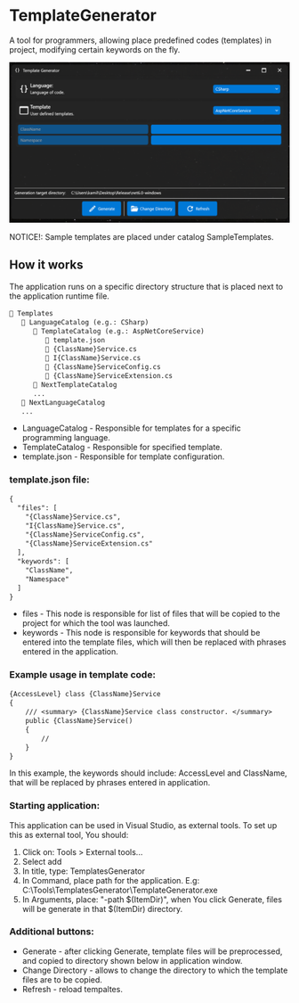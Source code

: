 # TemplateGenerator

A tool for programmers, allowing place predefined codes (templates) in project, modifying certain keywords on the fly.

![Screen form application (screen.png)](screen.png)

NOTICE!: Sample templates are placed under catalog SampleTemplates.  

## How it works

The application runs on a specific directory structure that is placed next to the application runtime file.

```
📂 Templates
   📂 LanguageCatalog (e.g.: CSharp)
      📂 TemplateCatalog (e.g.: AspNetCoreService)
         📄 template.json
         📄 {ClassName}Service.cs
         📄 I{ClassName}Service.cs
         📄 {ClassName}ServiceConfig.cs
         📄 {ClassName}ServiceExtension.cs
      📂 NextTemplateCatalog
	  ...
   📂 NextLanguageCatalog
   ...
```

- LanguageCatalog - Responsible for templates for a specific programming language.  
- TemplateCatalog - Responsible for specified template.  
- template.json - Responsible for template configuration.

### template.json file:

```
{
  "files": [
    "{ClassName}Service.cs",
    "I{ClassName}Service.cs",
    "{ClassName}ServiceConfig.cs",
    "{ClassName}ServiceExtension.cs"
  ],
  "keywords": [
    "ClassName",
    "Namespace"
  ]
}
```

- files - This node is responsible for list of files that will be copied to the project for which the tool was launched.  
- keywords - This node is responsible for keywords that should be entered into the template files, which will then be replaced with phrases entered in the application.

### Example usage in template code:

``` CSharp
{AccessLevel} class {ClassName}Service
{
	/// <summary> {ClassName}Service class constructor. </summary>
    public {ClassName}Service()
	{
	    //
	}
}
```

In this example, the keywords should include: AccessLevel and ClassName, that will be replaced by phrases entered in application.  

### Starting application:

This application can be used in Visual Studio, as external tools. To set up this as external tool, You should:  
1. Click on: Tools > External tools...  
2. Select add  
3. In title, type: TemplatesGenerator
4. In Command, place path for the application. E.g: C:\Tools\TemplatesGenerator\TemplateGenerator.exe
5. In Arguments, place: "-path $(ItemDir)", when You click Generate, files will be generate in that $(ItemDir) directory.

### Additional buttons:

- Generate - after clicking Generate, template files will be preprocessed, and copied to directory shown below in application window.  
- Change Directory - allows to change the directory to which the template files are to be copied.  
- Refresh - reload tempaltes.  
